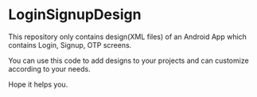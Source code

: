 # LoginSignupDesign
 
This repository only contains design(XML files) of an Android App which contains Login, Signup, OTP screens.

You can use this code to add designs to your projects and can customize according to your needs.

Hope it helps you.
